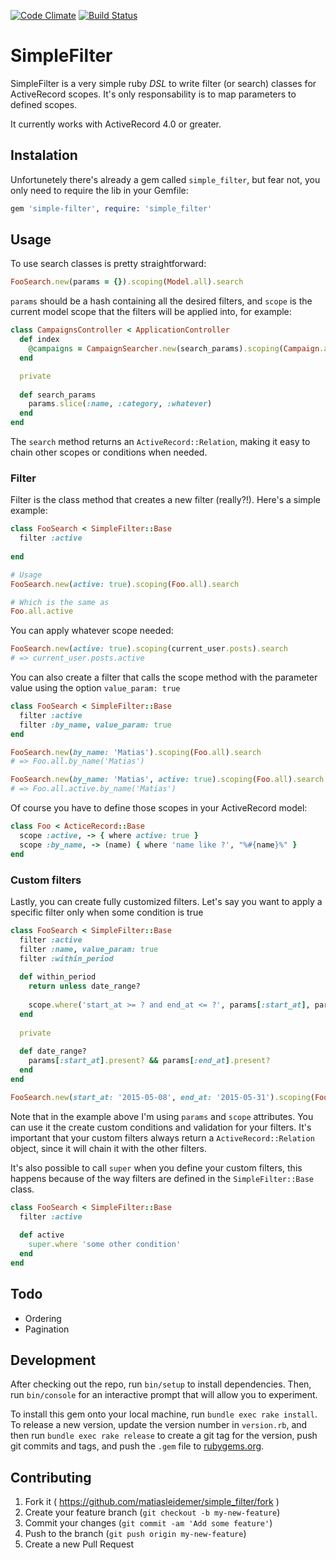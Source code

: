 [![Code Climate](https://codeclimate.com/github/matiasleidemer/simple_filter/badges/gpa.svg)](https://codeclimate.com/github/matiasleidemer/simple_filter) [![Build Status](https://travis-ci.org/matiasleidemer/simple_filter.svg)](https://travis-ci.org/matiasleidemer/simple_filter)

# SimpleFilter

SimpleFilter is a very simple ruby _DSL_ to write filter (or search) classes for ActiveRecord scopes. It's only responsability is to map parameters to defined scopes.

It currently works with ActiveRecord 4.0 or greater.

## Instalation

Unfortunetely there's already a gem called `simple_filter`, but fear not, you only need to require the lib in your Gemfile:

```ruby
gem 'simple-filter', require: 'simple_filter'
```

## Usage

To use search classes is pretty straightforward:

```ruby
FooSearch.new(params = {}).scoping(Model.all).search
```

`params` should be a hash containing all the desired filters, and `scope` is the current model scope that the filters will be applied into, for example:

```ruby
class CampaignsController < ApplicationController
  def index
    @campaigns = CampaignSearcher.new(search_params).scoping(Campaign.all).search
  end

  private
  
  def search_params
    params.slice(:name, :category, :whatever)
  end
end
```

The `search` method returns an `ActiveRecord::Relation`, making it easy to chain other scopes or conditions when needed.

### Filter

Filter is the class method that creates a new filter (really?!). Here's a simple example:

```ruby
class FooSearch < SimpleFilter::Base
  filter :active
  
end

# Usage
FooSearch.new(active: true).scoping(Foo.all).search

# Which is the same as
Foo.all.active
```

You can apply whatever scope needed:

```ruby
FooSearch.new(active: true).scoping(current_user.posts).search
# => current_user.posts.active
```

You can also create a filter that calls the scope method with the parameter value using the option `value_param: true`

```ruby
class FooSearch < SimpleFilter::Base
  filter :active
  filter :by_name, value_param: true
end

FooSearch.new(by_name: 'Matias').scoping(Foo.all).search
# => Foo.all.by_name('Matias')

FooSearch.new(by_name: 'Matias', active: true).scoping(Foo.all).search
# => Foo.all.active.by_name('Matias')
```

Of course you have to define those scopes in your ActiveRecord model:

```ruby
class Foo < ActiceRecord::Base
  scope :active, -> { where active: true }
  scope :by_name, -> (name) { where 'name like ?', "%#{name}%" }
end
```

### Custom filters

Lastly, you can create fully customized filters. Let's say you want to apply a specific filter only when some condition is true

```ruby
class FooSearch < SimpleFilter::Base
  filter :active
  filter :name, value_param: true
  filter :within_period
  
  def within_period
    return unless date_range?
    
    scope.where('start_at >= ? and end_at <= ?', params[:start_at], params[:end_at])
  end
    
  private
  
  def date_range?
    params[:start_at].present? && params[:end_at].present?
  end
end

FooSearch.new(start_at: '2015-05-08', end_at: '2015-05-31').scoping(Foo.all).search
```

Note that in the example above I'm using `params` and `scope` attributes. You can use it the create custom conditions and validation for your filters. It's important that your custom filters always return a `ActiveRecord::Relation` object, since it will chain it with the other filters.

It's also possible to call `super` when you define your custom filters, this happens because of the way filters are defined in the `SimpleFilter::Base` class.


```ruby
class FooSearch < SimpleFilter::Base
  filter :active
  
  def active
    super.where 'some other condition'
  end
end
```

## Todo

- Ordering
- Pagination

## Development

After checking out the repo, run `bin/setup` to install dependencies. Then, run `bin/console` for an interactive prompt that will allow you to experiment.

To install this gem onto your local machine, run `bundle exec rake install`. To release a new version, update the version number in `version.rb`, and then run `bundle exec rake release` to create a git tag for the version, push git commits and tags, and push the `.gem` file to [rubygems.org](https://rubygems.org).

## Contributing

1. Fork it ( https://github.com/matiasleidemer/simple_filter/fork )
2. Create your feature branch (`git checkout -b my-new-feature`)
3. Commit your changes (`git commit -am 'Add some feature'`)
4. Push to the branch (`git push origin my-new-feature`)
5. Create a new Pull Request
